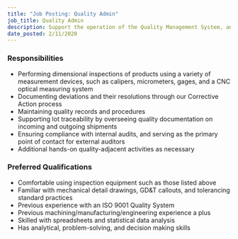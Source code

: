 ```yaml
---
title: "Job Posting: Quality Admin"
job_title: Quality Admin
description: Support the operation of the Quality Management System, and help keep ProtoQuick compliant with ISO 9001.
date_posted: 2/11/2020
---
```


### Responsibilities

- Performing dimensional inspections of products using a variety of measurement devices, such as calipers, micrometers, gages, and a CNC optical measuring system
- Documenting deviations and their resolutions through our Corrective Action process
- Maintaining quality records and procedures
- Supporting lot traceability by overseeing quality documentation on incoming and outgoing shipments
- Ensuring compliance with internal audits, and serving as the primary point of contact for external auditors
- Additional hands-on quality-adjacent activities as necessary

### Preferred Qualifications

- Comfortable using inspection equipment such as those listed above
- Familiar with mechanical detail drawings, GD&T callouts, and tolerancing standard practices
- Previous experience with an ISO 9001 Quality System
- Previous machining/manufacturing/engineering experience a plus
- Skilled with spreadsheets and statistical data analysis
- Has analytical, problem-solving, and decision making skills